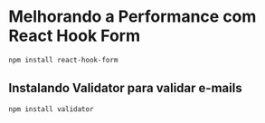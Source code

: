 # Melhorando a Performance com React Hook Form

```bash
npm install react-hook-form
```

## Instalando Validator para validar e-mails

```bash
npm install validator
```
